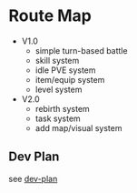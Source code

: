 # Route Map
- V1.0
    - simple turn-based battle
    - skill system
    - idle PVE system
    - item/equip system
    - level system
- V2.0
    - rebirth system
    - task system
    - add map/visual system

## Dev Plan

see [dev-plan](./dev-plan.md)
